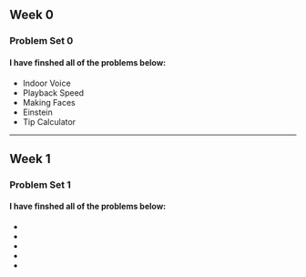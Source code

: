 ## Week 0
### Problem Set 0
#### I have finshed all of the problems below:
- Indoor Voice
- Playback Speed
- Making Faces
- Einstein
- Tip Calculator
 _________________________________________________________________________________________
## Week 1
### Problem Set 1
#### I have finshed all of the problems below:
-    
-    
-    
-  
-    
